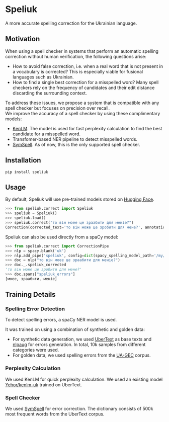 # Speliuk

A more accurate spelling correction for the Ukrainian language.

## Motivation

When using a spell checker in systems that perform an automatic spelling correction without human verification, the following questions arise:
- How to avoid false correction, i.e. when a real word that is not present in a vocabulary is corrected? This is especially viable for fusional languages such as Ukrainian.
- How to find a single best correction for a misspelled word? Many spell checkers rely on the frequency of candidates and their edit distance discarding the surrounding context.

To address these issues, we propose a system that is compatible with any spell checker but focuses on precision over recall.<br>
We improve the accuracy of a spell checker by using these complimentary models:
- [KenLM](https://github.com/kpu/kenlm). The model is used for fast perplexity calculation to find the best candidate for a misspelled word.
- Transfomer-based NER pipeline to detect misspelled words.
- [SymSpell](https://github.com/wolfgarbe/SymSpell). As of now, this is the only supported spell checker.

## Installation

```
pip install speliuk
```

## Usage

By default, Speliuk will use pre-trained models stored on [Hugging Face](https://huggingface.co/BonySmoke/Speliuk/tree/main).

```python
>>> from speliuk.correct import Speliuk
>>> speliuk = Speliuk()
>>> speliuk.load()
>>> speliuk.correct("то він моее це зраабити для меніе?")
Correction(corrected_text='то він може це зробити для мене?', annotations=[Annotation(start=7, end=11, source_text='моее', suggestions=['може'], meta={}), Annotation(start=15, end=23, source_text='зраабити', suggestions=['зробити'], meta={}), Annotation(start=28, end=33, source_text='меніе', suggestions=['мене'], meta={})])
```

Speliuk can also be used directly from a spaCy model:
```python
>>> from speliuk.correct import CorrectionPipe
>>> nlp = spacy.blank('uk')
>>> nlp.add_pipe('speliuk', config=dict(spacy_spelling_model_path='/my/custom/model'))
>>> doc = nlp("то він моее це зраабити для меніе?")
>>> doc._.speliuk_corrected
'то він може це зробити для мене?'
>>> doc.spans["speliuk_errors"]
[моее, зраабити, меніе]
```

## Training Details

### Spelling Error Detection

To detect spelling errors, a spaCy NER model is used.

It was trained on using a combination of synthetic and golden data:
- For synthetic data generation, we used [UberText](https://lang.org.ua/en/ubertext/) as base texts and [nlpaug](https://github.com/makcedward/nlpaug) for errors generation. In total, 10k samples from different categories were used.
- For golden data, we used spelling errors from the [UA-GEC](https://github.com/grammarly/ua-gec) corpus.

### Perplexity Calculation

We used KenLM for quick perplexity calculation. We used an existing model [Yehor/kenlm-uk](https://huggingface.co/Yehor/kenlm-uk) trained on UberText.

### Spell Checker

We used [SymSpell](https://github.com/wolfgarbe/SymSpell) for error correction. The dictionary consists of 500k most frequent words from the UberText corpus.

